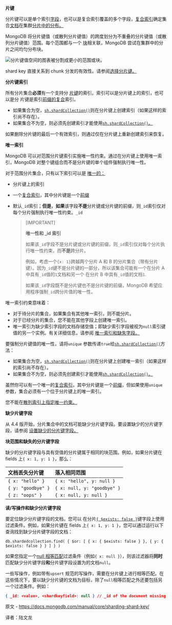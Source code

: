 **片键**

分片键可以是单个索引[字段](https://www.mongodb.com/docs/manual/reference/glossary/#std-term-field)，也可以是复合索引覆盖的多个字段，[复合索引](https://www.mongodb.com/docs/manual/reference/glossary/#std-term-compound-index)确定集合[文档](https://www.mongodb.com/docs/manual/reference/glossary/#std-term-document)在集群[分片中的分布。](https://www.mongodb.com/docs/manual/reference/glossary/#std-term-shard)

MongoDB 将分片键值（或散列分片键值）的跨度划分为不重叠的分片键值（或散列分片键值）范围。每个范围都与一个 [块](https://www.mongodb.com/docs/manual/reference/glossary/#std-term-chunk)相关联，MongoDB 尝试在集群中的分片之间均匀分布块。

![分片键值空间的图表被分割成更小的范围或块。](https://www.mongodb.com/docs/manual/images/sharding-range-based.bakedsvg.svg)

shard key 直接关系到 chunk 分发的有效性。请参阅[选择分片键。](https://www.mongodb.com/docs/manual/core/sharding-choose-a-shard-key/#std-label-sharding-shard-key-selection)

**分片键索引**

所有分片集合**必须**有一个支持分 [片键](https://www.mongodb.com/docs/manual/reference/glossary/#std-term-shard-key)的索引。索引可以是分片键上的索引，也可以是分 片键是索引[前缀的](https://www.mongodb.com/docs/manual/core/index-compound/#std-label-compound-index-prefix)[复合](https://www.mongodb.com/docs/manual/reference/glossary/#std-term-compound-index)索引。

- 如果集合为空，[`sh.shardCollection()`](https://www.mongodb.com/docs/manual/reference/method/sh.shardCollection/#mongodb-method-sh.shardCollection)则在分片键上创建索引（如果这样的索引尚不存在）。
- 如果集合不为空，则必须先创建索引才能使用[`sh.shardCollection()`。](https://www.mongodb.com/docs/manual/reference/method/sh.shardCollection/#mongodb-method-sh.shardCollection)

如果删除分片键的最后一个有效索引，则通过仅在分片键上重新创建索引来恢复。

**唯一索引**

MongoDB 可以对范围分片键索引实施唯一性约束。通过在分片键上使用唯一索引，MongoDB 对整个键组合而不是分片键的单个组件强制执行唯一性。

对于范围分片集合，只有以下索引可以是 [唯一的：](https://www.mongodb.com/docs/manual/core/index-unique/)

- 分片键上的索引

- 一个[复合索引](https://www.mongodb.com/docs/manual/reference/glossary/#std-term-compound-index)，其中分片键是一个[前缀](https://www.mongodb.com/docs/manual/core/index-compound/#std-label-compound-index-prefix)

- 默认`_id`索引；**但是**，**如果**该字段**不是**分片键或分片键的前缀，则`_id`索引仅对每个分片强制执行唯一性约束。`_id`

  >[IMPORTANT]
  >
  >**唯一性和 _id 索引**
  >
  >如果该`_id`字段不是分片键或分片键的前缀，则`_id`索引仅对每个分片执行唯一性约束，而**不是**跨分片。
  >
  >例如，考虑一个`{x: 1}`跨越两个分片 A 和 B 的分片集合（带有分片键）。因为`_id`键不是分片键的一部分，所以该集合可能有一个在分片 A 中具有`_id`值的`1`文档和另一个 在分片 B 中具有`_id`值的文档`1`.
  >
  >如果该`_id`字段既不是分片键也不是分片键的前缀，MongoDB 希望应用程序强制`_id`跨分片值的唯一性。

唯一索引约束意味着：

- 对于待分片的集合，如果集合有其他唯一索引，则不能分片。
- 对于已经分片的集合，您不能在其他字段上创建唯一索引。
- 唯一索引为缺少索引字段的文档存储空值；即缺少索引字段被视为`null`索引键值的另一个实例。有关详细信息，请参阅 [唯一索引和缺失字段。](https://www.mongodb.com/docs/manual/core/index-unique/#std-label-unique-index-and-missing-field)

要强制分片键值的唯一性，请将`unique` 参数传递`true`给[`sh.shardCollection()`](https://www.mongodb.com/docs/manual/reference/method/sh.shardCollection/#mongodb-method-sh.shardCollection)方法：

- 如果集合为空，[`sh.shardCollection()`](https://www.mongodb.com/docs/manual/reference/method/sh.shardCollection/#mongodb-method-sh.shardCollection)则在分片键上创建唯一索引（如果这样的索引尚不存在）。
- 如果集合不为空，则必须先创建索引才能使用[`sh.shardCollection()`。](https://www.mongodb.com/docs/manual/reference/method/sh.shardCollection/#mongodb-method-sh.shardCollection)

虽然你可以有一个唯一的[复合索引](https://www.mongodb.com/docs/manual/reference/glossary/#std-term-compound-index)，其中分片键是一个[前缀](https://www.mongodb.com/docs/manual/core/index-compound/#std-label-compound-index-prefix)，但如果使用`unique` 参数，集合必须有一个位于分片键上的唯一索引。

您不能在[散列索引上指定唯一约束。](https://www.mongodb.com/docs/manual/core/index-hashed/#std-label-index-type-hashed)

**缺少片键字段**

从 4.4 版开始，分片集合中的文档可能缺少分片键字段。要设置缺少的分片键字段，请参阅 [设置缺少的分片键字段。](https://www.mongodb.com/docs/manual/core/sharding-set-missing-shard-key-fields/#std-label-shard-key-missing-set)

**块范围和缺失的分片键字段**

缺少的分片键字段与具有空值的分片键属于相同的块范围。例如，如果分片键在 fields 上`{ x: 1, y: 1 }`，那么：

| 文档丢失分片键     | 落入相同范围                |
| :----------------- | :-------------------------- |
| `{ x: "hello" }`   | `{ x: "hello", y: null }`   |
| `{ y: "goodbye" }` | `{ x: null, y: "goodbye" }` |
| `{ z: "oops" }`    | `{ x: null, y: null }`      |

**读/写操作和缺少分片键字段**

要定位缺少分片键字段的文档，您可以 在分片[`{ $exists: false }`](https://www.mongodb.com/docs/manual/reference/operator/query/exists/#mongodb-query-op.-exists)键字段上使用过滤条件。例如，如果分片键在 fields 上`{ x: 1, y: 1 }`，您可以通过运行以下查询找到缺少分片键字段的文档：

```shell
db.shardedcollection.find( { $or: [ { x: { $exists: false } }, { y: { $exists: false } } ] } )
```

如果您指定一个[null 相等匹配](https://www.mongodb.com/docs/manual/tutorial/query-for-null-fields/)过滤条件（例如`{ x: null }`），则该过滤器将**同时**匹配缺少分片键字段**和**分片键字段设置为的文档`null`。

一些写操作，例如带有`upsert` 规范的写操作，需要在分片键上进行相等匹配。在这些情况下，要以缺少分片键的文档为目标，除了`null`相等匹配之外还要包括另一个过滤条件。例如：

```json
{ _id: <value>, <shardkeyfield>: null } // _id of the document missing shard key
```

 

原文 -  https://docs.mongodb.com/manual/core/sharding-shard-key/ 

译者：陆文龙
